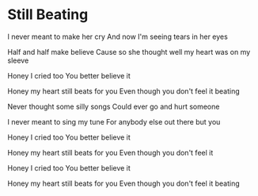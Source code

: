 # Still Beating

I never meant to make her cry
And now I'm seeing tears in her eyes

Half and half make believe
Cause so she thought well my heart was on my sleeve

Honey I cried too
You better believe it

Honey my heart still beats for you
Even though you don't feel it beating

Never thought some silly songs
Could ever go and hurt someone

I never meant to sing my tune
For anybody else out there but you

Honey I cried too
You better believe it

Honey my heart still beats for you
Even though you don't feel it

Honey I cried too
You better believe it

Honey my heart still beats for you
Even though you don't feel it beating
